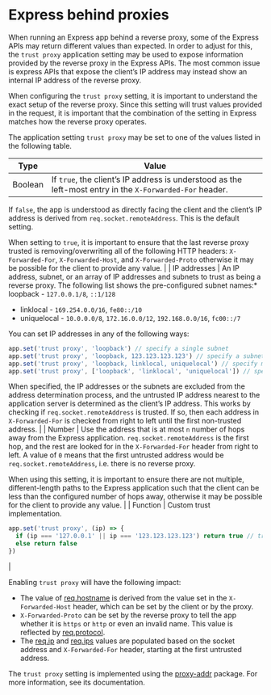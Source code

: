 
# Express behind proxies


When running an Express app behind a reverse proxy, some of the Express APIs may return different values than expected. In order to adjust for this, the `trust proxy` application setting may be used to expose information provided by the reverse proxy in the Express APIs. The most common issue is express APIs that expose the client’s IP address may instead show an internal IP address of the reverse proxy.



When configuring the `trust proxy` setting, it is important to understand the exact setup of the reverse proxy. Since this setting will trust values provided in the request, it is important that the combination of the setting in Express matches how the reverse proxy operates.



The application setting `trust proxy` may be set to one of the values listed in the following table.




| Type | Value |
| --- | --- |
| Boolean | If `true`, the client’s IP address is understood as the left-most entry in the `X-Forwarded-For` header.
If `false`, the app is understood as directly facing the client and the client’s IP address is derived from `req.socket.remoteAddress`. This is the default setting.

When setting to `true`, it is important to ensure that the last reverse proxy trusted is removing/overwriting all of the following HTTP headers: `X-Forwarded-For`, `X-Forwarded-Host`, and `X-Forwarded-Proto` otherwise it may be possible for the client to provide any value.
 |
| IP addresses | An IP address, subnet, or an array of IP addresses and subnets to trust as being a reverse proxy. The following list shows the pre-configured subnet names:* loopback - `127.0.0.1/8`, `::1/128`
* linklocal - `169.254.0.0/16`, `fe80::/10`
* uniquelocal - `10.0.0.0/8`, `172.16.0.0/12`, `192.168.0.0/16`, `fc00::/7`

You can set IP addresses in any of the following ways:

```javascript
app.set('trust proxy', 'loopback') // specify a single subnet
app.set('trust proxy', 'loopback, 123.123.123.123') // specify a subnet and an address
app.set('trust proxy', 'loopback, linklocal, uniquelocal') // specify multiple subnets as CSV
app.set('trust proxy', ['loopback', 'linklocal', 'uniquelocal']) // specify multiple subnets as an array

```

When specified, the IP addresses or the subnets are excluded from the address determination process, and the untrusted IP address nearest to the application server is determined as the client’s IP address. This works by checking if `req.socket.remoteAddress` is trusted. If so, then each address in `X-Forwarded-For` is checked from right to left until the first non-trusted address. |
| Number | Use the address that is at most `n` number of hops away from the Express application. `req.socket.remoteAddress` is the first hop, and the rest are looked for in the `X-Forwarded-For` header from right to left. A value of `0` means that the first untrusted address would be `req.socket.remoteAddress`, i.e. there is no reverse proxy.

When using this setting, it is important to ensure there are not multiple, different-length paths to the Express application such that the client can be less than the configured number of hops away, otherwise it may be possible for the client to provide any value.
 |
| Function | Custom trust implementation.

```javascript
app.set('trust proxy', (ip) => {
  if (ip === '127.0.0.1' || ip === '123.123.123.123') return true // trusted IPs
  else return false
})

```
 |


Enabling `trust proxy` will have the following impact:


* The value of [req.hostname](/en/api.html#req.hostname) is derived from the value set in the `X-Forwarded-Host` header, which can be set by the client or by the proxy.
* `X-Forwarded-Proto` can be set by the reverse proxy to tell the app whether it is `https` or `http` or even an invalid name. This value is reflected by [req.protocol](/en/api.html#req.protocol).
* The [req.ip](/en/api.html#req.ip) and [req.ips](/en/api.html#req.ips) values are populated based on the socket address and `X-Forwarded-For` header, starting at the first untrusted address.


The `trust proxy` setting is implemented using the [proxy-addr](https://www.npmjs.com/package/proxy-addr) package. For more information, see its documentation.






